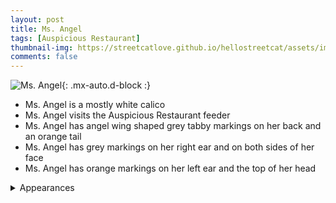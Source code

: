 ```yaml
---
layout: post
title: Ms. Angel
tags: [Auspicious Restaurant]
thumbnail-img: https://streetcatlove.github.io/hellostreetcat/assets/img/ms_angel.png
comments: false
---
```


![Ms. Angel](https://streetcatlove.github.io/hellostreetcat/assets/img/ms_angel.png){: .mx-auto.d-block :}

* Ms. Angel is a mostly white calico 
* Ms. Angel visits the Auspicious Restaurant feeder
* Ms. Angel has angel wing shaped grey tabby markings on her back and an orange tail
* Ms. Angel has grey markings on her right ear and on both sides of her face
* Ms. Angel has orange markings on her left ear and the top of her head

<details>
<summary>Appearances</summary>
<ul>
	<li><a href="https://youtu.be/P__EF6ATmos?t=31520">11/29/24 22:12</a></li>
</ul>
</details>


